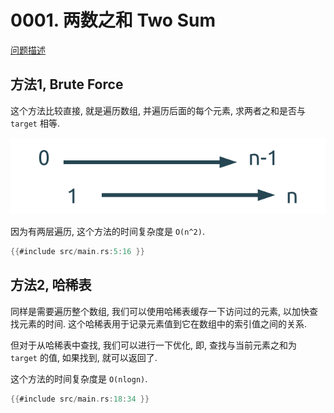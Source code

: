 # 0001. 两数之和 Two Sum

[问题描述](../problems/0001.two-sum/content.html)

## 方法1, Brute Force

这个方法比较直接, 就是遍历数组, 并遍历后面的每个元素, 求两者之和是否与 `target` 相等.

![brute-force](assets/brute-force.svg)

因为有两层遍历, 这个方法的时间复杂度是 `O(n^2)`.

```rust
{{#include src/main.rs:5:16 }}
```

## 方法2, 哈稀表

同样是需要遍历整个数组, 我们可以使用哈稀表缓存一下访问过的元素, 以加快查找元素的时间.
这个哈稀表用于记录元素值到它在数组中的索引值之间的关系.

但对于从哈稀表中查找, 我们可以进行一下优化, 即, 查找与当前元素之和为 `target` 的值, 如果找到, 就可以返回了.

这个方法的时间复杂度是 `O(nlogn)`.

```rust
{{#include src/main.rs:18:34 }}
```